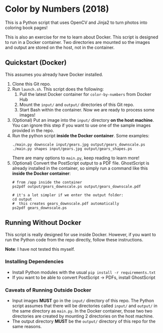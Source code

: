 # Color by Numbers (2018)

This is a Python script that uses OpenCV and Jinja2 to turn photos into
coloring book pages!

This is also an exercise for me to learn about Docker. This script is designed
to run in a Docker container. Two directories are mounted so the images and
output are stored on the host, not in the container.

## Quickstart (Docker)

This assumes you already have Docker installed.

1. Clone this Git repo.
1. Run `launch.sh`. This script does the following:
    1. Pull the latest Docker container for `color-by-numbers` from Docker Hub
    1. Mount the `input/` and `output/` directories of this Git repo.
    1. Start Bash within the container. Now we are ready to process some
        images!
1. (Optional) Put an image into the `input/` directory **on the host machine**.
    You can ignore this step if you want to use one of the sample images
    provided in the repo.
1. Run the python script **inside the Docker container**. Some examples:
    ```
    ./main.py downscale input/gears.jpg output/gears_downscale.ps
    ./main.py shapes input/gears.jpg output/gears_shapes.ps
    ```
    There are many options to `main.py`, keep reading to learn more!
1. (Optional) Convert the PostScript output to a PDF file. GhostScript is
    already installed in the container, so simply run a command like this
    **inside the Docker container**:
    ```
    # from /app inside the container
    ps2pdf output/gears_downscale.ps output/gears_downscale.pdf

    # it's a lot simpler if we enter the output folder:
    cd output
    #  this creates gears_downscale.pdf automatically
    ps2pdf gears_downscale.ps
    ```

## Running Without Docker

This script is really designed for use inside Docker. However, if you want to
run the Python code from the repo directly, follow these instructions.

**Note**: I have not tested this myself.

### Installing Dependencies

* Install Python modules with the usual `pip install -r requirements.txt`
* If you want to be able to convert PostScript -> PDFs, install GhostScript

### Caveats of Running Outside Docker

* Input images **MUST** go in the `input/` directory of this repo. The Python
  script assumes that there will be directories called `input/` and `output/`
  in the same directory as `main.py`. In the Docker container, those two
  two directories are created by mounting 2 directories on the host machine.
* The output directory **MUST** be the `output/` directory of this repo for the
  same reasons.
